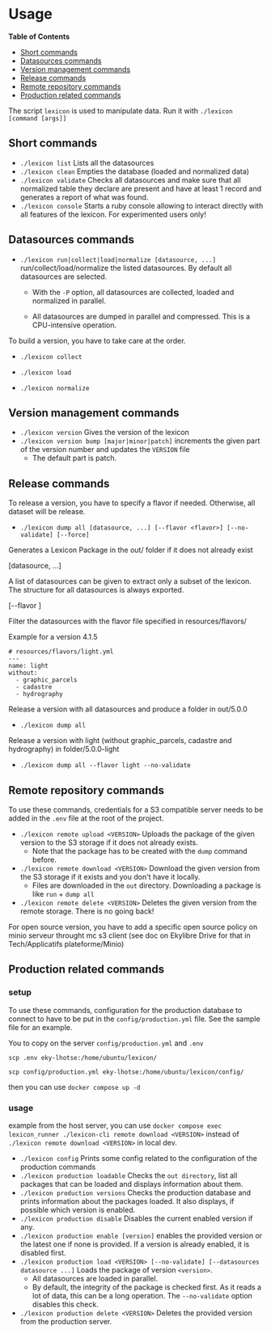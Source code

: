 # Usage
<!-- START doctoc generated TOC please keep comment here to allow auto update -->
<!-- DON'T EDIT THIS SECTION, INSTEAD RE-RUN doctoc TO UPDATE -->
**Table of Contents**

- [Short commands](#short-commands)
- [Datasources commands](#datasources-commands)
- [Version management commands](#version-management-commands)
- [Release commands](#release-commands)
- [Remote repository commands](#remote-repository-commands)
- [Production related commands](#production-related-commands)

<!-- END doctoc generated TOC please keep comment here to allow auto update -->

The script `lexicon` is used to manipulate data. Run it with `./lexicon [command [args]]`

## Short commands
- `./lexicon list` Lists all the datasources
- `./lexicon clean` Empties the database (loaded and normalized data)
- `./lexicon validate` Checks all datasources and make sure that all normalized table they declare are present and have at least 1 record and generates a report of what was found.
- `./lexicon console` Starts a ruby console allowing to interact directly with all features of the lexicon. For experimented users only!

## Datasources commands
- `./lexicon run|collect|load|normalize [datasource, ...]` run/collect/load/normalize the listed datasources. By default all datasources are selected.
    - With the `-P` option, all datasources are collected, loaded and normalized in parallel.

    - All datasources are dumped in parallel and compressed. This is a CPU-intensive operation.

To build a version, you have to take care at the order.

- `./lexicon collect`

- `./lexicon load`

- `./lexicon normalize`

## Version management commands
- `./lexicon version` Gives the version of the lexicon
- `./lexicon version bump [major|minor|patch]` increments the given part of the version number and updates the `VERSION` file
    - The default part is patch.

## Release commands
To release a version, you have to specify a flavor if needed. Otherwise, all dataset will be release.

- `./lexicon dump all [datasource, ...] [--flavor <flavor>] [--no-validate] [--force]`

Generates a Lexicon Package in the out/<version> folder if it does not already exist

[datasource, ...]

A list of datasources can be given to extract only a subset of the lexicon. The structure for all datasources is always exported.

[--flavor <flavor>]

Filter the datasources with the flavor file specified in resources/flavors/

Example for a version 4.1.5

```
# resources/flavors/light.yml
---
name: light
without:
  - graphic_parcels
  - cadastre
  - hydrography
```

Release a version with all datasources and produce a folder in out/5.0.0

- `./lexicon dump all`

Release a version with light (without graphic_parcels, cadastre and hydrography) in folder/5.0.0-light

- `./lexicon dump all --flavor light --no-validate`

## Remote repository commands
To use these commands, credentials for a S3 compatible server needs to be added in the `.env` file at the root of the project.

- `./lexicon remote upload <VERSION>` Uploads the package of the given version to the S3 storage if it does not already exists.
    - Note that the package has to be created with the `dump` command before.
- `./lexicon remote download <VERSION>` Download the given version from the S3 storage if it exists and you don't have it locally.
    - Files are downloaded in the `out` directory. Downloading a package is like `run` + `dump all`
- `./lexicon remote delete <VERSION>` Deletes the given version from the remote storage. There is no going back!

For open source version, you have to add a specific open source policy on minio serveur throught mc s3 client (see doc on Ekylibre Drive for that in Tech/Applicatifs plateforme/Minio)

## Production related commands

### setup

To use these commands, configuration for the production database to connect to have to be put in the `config/production.yml` file. See the sample file for an example.

You to copy on the server `config/production.yml` and `.env`

`scp .env eky-lhotse:/home/ubuntu/lexicon/`

`scp config/production.yml eky-lhotse:/home/ubuntu/lexicon/config/`

then you can use `docker compose up -d`

### usage

example from the host server, you can use `docker compose exec lexicon_runner ./lexicon-cli remote download <VERSION>` instead of `./lexicon remote download <VERSION>` in local dev.

- `./lexicon config` Prints some config related to the configuration of the production commands
- `./lexicon production loadable` Checks the `out directory`, list all packages that can be loaded and displays information about them.
- `./lexicon production versions` Checks the production database and prints information about the packages loaded. It also displays, if possible which version is enabled.
- `./lexicon production disable` Disables the current enabled version if any.
- `./lexicon production enable [version]` enables the provided version or the latest one if none is provided. If a version is already enabled, it is disabled first.
- `./lexicon production load <VERSION> [--no-validate] [--datasources datasource ...]` Loads the package of version `<version>`.
    - All datasources are loaded in parallel.
    - By default, the integrity of the package is checked first. As it reads a lot of data, this can be a long operation. The `--no-validate` option disables this check.
- `./lexicon production delete <VERSION>` Deletes the provided version from the production server.
